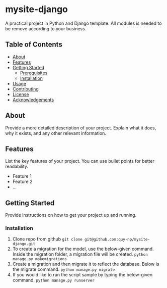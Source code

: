 # mysite-django

A practical project in Python and Django template. All modules is needed to be remove according to your business.

## Table of Contents

- [About](#about)
- [Features](#features)
- [Getting Started](#getting-started)
  - [Prerequisites](#prerequisites)
  - [Installation](#installation)
- [Usage](#usage)
- [Contributing](#contributing)
- [License](#license)
- [Acknowledgements](#acknowledgements)

## About

Provide a more detailed description of your project. Explain what it does, why it exists, and any other relevant information.

## Features

List the key features of your project. You can use bullet points for better readability.

- Feature 1
- Feature 2
- ...

## Getting Started

Provide instructions on how to get your project up and running.

### Installation

1. Clone repo from github
   `git clone git@github.com:quy-np/mysite-django.git`
2. To create a migration for the model, use the below-given command. Inside the migration folder, a migration file will be created.
   `python manage.py makemigrations`
3. Create a migration and then migrate it to reflect the database. Below is the migrate command.
   `python manage.py migrate`
4. If you would like to run the script sample by typing the below-given command.
   `python manage.py runserver`
